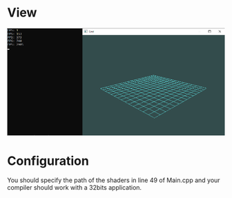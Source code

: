 # View

![](img/readme/view.png)

# Configuration

You should specify the path of the shaders in line 49 of Main.cpp and your compiler should work with a 32bits application.
